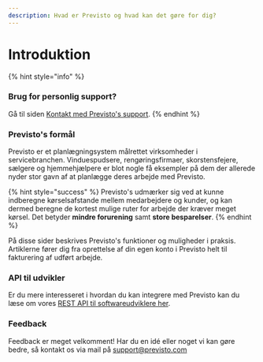 ```yaml
---
description: Hvad er Previsto og hvad kan det gøre for dig?
---
```


# Introduktion

{% hint style="info" %}
### Brug for personlig support?

Gå til siden [Kontakt med Previsto's support](kontakt-med-previstos-support.md).
{% endhint %}

### Previsto's formål

Previsto er et planlægningsystem målrettet virksomheder i servicebranchen. Vinduespudsere, rengøringsfirmaer, skorstensfejere, sælgere og hjemmehjælpere er blot nogle få eksempler på dem der allerede nyder stor gavn af at planlægge deres arbejde med Previsto.

{% hint style="success" %}
Previsto's udmærker sig ved at kunne indberegne kørselsafstande mellem medarbejdere og kunder, og kan dermed beregne de kortest mulige ruter for arbejde der kræver meget kørsel. Det betyder **mindre forurening** samt **store besparelser**.
{% endhint %}

På disse sider beskrives Previsto's funktioner og muligheder i praksis. Artiklerne fører dig fra oprettelse af din egen konto i Previsto helt til fakturering af udført arbejde.

### API til udvikler

Er du mere interesseret i hvordan du kan integrere med Previsto kan du læse om vores [REST API til softwareudviklere her](api/introduction-to-api.md).

### Feedback

Feedback er meget velkomment! Har du en idé eller noget vi kan gøre bedre, så kontakt os via mail på [support@previsto.com](mailto:support@previsto.com)  


